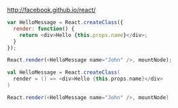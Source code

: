 
http://facebook.github.io/react/

```js
var HelloMessage = React.createClass({
  render: function() {
    return <div>Hello {this.props.name}</div>;
  }
});

React.render(<HelloMessage name="John" />, mountNode);
```

```scala
val HelloMessage = React.createClass(
  render = () => <div>Hello {this.props.name}</div>
)

React.render(<HelloMessage name="John" />, mountNode)
```
